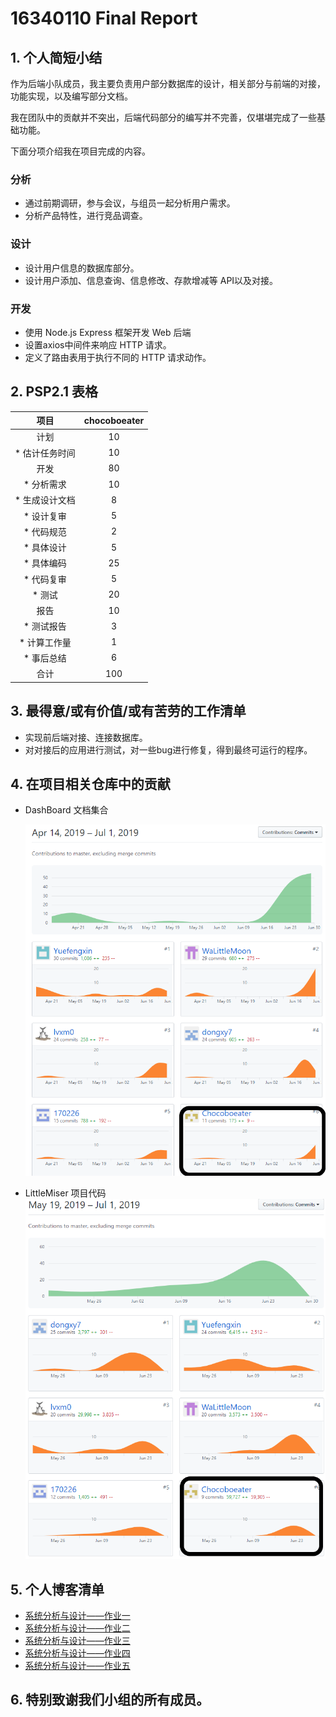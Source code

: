 # 16340110 Final Report
## 1. 个人简短小结
作为后端小队成员，我主要负责用户部分数据库的设计，相关部分与前端的对接，功能实现，以及编写部分文档。  

我在团队中的贡献并不突出，后端代码部分的编写并不完善，仅堪堪完成了一些基础功能。

下面分项介绍我在项目完成的内容。

### 分析
- 通过前期调研，参与会议，与组员一起分析用户需求。
- 分析产品特性，进行竞品调查。

### 设计
- 设计用户信息的数据库部分。
- 设计用户添加、信息查询、信息修改、存款增减等 API以及对接。

### 开发
- 使用 Node.js Express 框架开发 Web 后端
- 设置axios中间件来响应 HTTP 请求。
- 定义了路由表用于执行不同的 HTTP 请求动作。

## 2. PSP2.1 表格  

|      项目      | chocoboeater | 
| :------------: | :--: | 
|      计划      |    10    |
| * 估计任务时间 |    10    |  
|      开发      |  80    | 
|   * 分析需求   |   10    |
| * 生成设计文档 |   8    |
|   * 设计复审   |   5    |
|   * 代码规范   |    2    |
|   * 具体设计   |   5    | 
|    * 具体编码    |  25    | 
|   * 代码复审   |   5    |  
|    * 测试      |   20   |
|    报告        |   10    | 
|   * 测试报告   |   3   | 
|  * 计算工作量  |   1   | 
|  * 事后总结    |   6    | 
|      合计      |   100    | 

## 3. 最得意/或有价值/或有苦劳的工作清单
- 实现前后端对接、连接数据库。
- 对对接后的应用进行测试，对一些bug进行修复，得到最终可运行的程序。

## 4. 在项目相关仓库中的贡献
- DashBoard 文档集合
  
  ![文档贡献](../../images/110-1.png)

- LittleMiser 项目代码  
  ![代码贡献](../../images/110-2.png)

## 5. 个人博客清单
- [系统分析与设计——作业一](https://blog.csdn.net/chocoboeater/article/details/88663409)
- [系统分析与设计——作业二](https://blog.csdn.net/chocoboeater/article/details/89287335)
- [系统分析与设计——作业三](https://blog.csdn.net/chocoboeater/article/details/89291674)
- [系统分析与设计——作业四](https://blog.csdn.net/chocoboeater/article/details/90306510)
- [系统分析与设计——作业五](https://blog.csdn.net/chocoboeater/article/details/90444892)

## 6. 特别致谢我们小组的所有成员。
